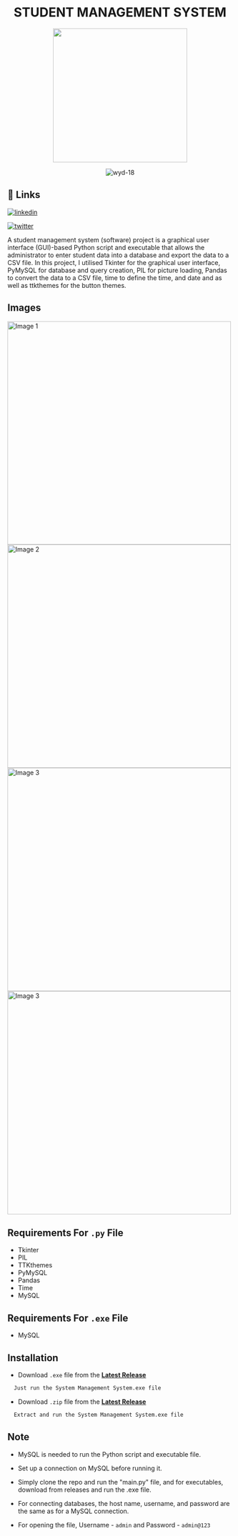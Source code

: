 <h1 align="center">STUDENT MANAGEMENT SYSTEM</h1>


<p align="center">
  <img src="https://cdn-icons-png.flaticon.com/512/2995/2995620.png" width="300" height="300">
</p>

<p align="center"> <img src="https://komarev.com/ghpvc/?username=wyd-18&label=Profile%20views&color=0e75b6&style=flat" alt="wyd-18" /> </p>


## 🔗 Links

[![linkedin](https://img.shields.io/badge/linkedin-0A66C2?style=for-the-badge&logo=linkedin&logoColor=white)](https://www.linkedin.com/in/santhoshs18/tw)

[![twitter](https://img.shields.io/badge/twitter-1DA1F2?style=for-the-badge&logo=twitter&logoColor=white)](https://twitter.com/Tfwyd_)


A student management system (software) project is a graphical user interface (GUI)-based Python script and executable that allows the administrator to enter student data into a database and export the data to a CSV file. In this project, I utilised Tkinter for the graphical user interface, PyMySQL for database and query creation, PIL for picture loading, Pandas to convert the data to a CSV file, time to define the time, and date and as well as ttkthemes for the button themes.


## Images

<div>
  <img src="https://github.com/wyd-18/Student-Management-System/blob/main/Images/Image%201.png?raw=true" alt="Image 1" width="500">
  <img src="https://github.com/wyd-18/Student-Management-System/blob/main/Images/Image%202.png?raw=true" alt="Image 2" width="500">
  <img src="https://github.com/wyd-18/Student-Management-System/blob/main/Images/Image%203.png?raw=true" alt="Image 3" width="500">
  <img src="https://github.com/wyd-18/Student-Management-System/blob/main/Images/Image%204.png?raw=true" alt="Image 3" width="500">
</div>


## Requirements For `.py` File
* Tkinter
* PIL
* TTKthemes
* PyMySQL
* Pandas
* Time
* MySQL


## Requirements For `.exe` File

* MySQL


## Installation

* Download `.exe` file from the [**Latest Release**](https://github.com/wyd-18/Student-Management-System/releases/latest)
```bash
  Just run the System Management System.exe file
```

* Download `.zip` file from the [**Latest Release**](https://github.com/wyd-18/Student-Management-System/releases/latest)
```bash
  Extract and run the System Management System.exe file
```


## Note

* MySQL is needed to run the Python script and executable file.

* Set up a connection on MySQL before running it.

* Simply clone the repo and run the "main.py" file, and for executables, download from releases and run the .exe file.

* For connecting databases, the host name, username, and password are the same as for a MySQL connection.

* For opening the file, Username - `admin` and Password - `admin@123`
